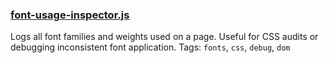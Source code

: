 ### [font-usage-inspector.js](./font-usage-inspector.js)
Logs all font families and weights used on a page. Useful for CSS audits or debugging inconsistent font application.
Tags: `fonts`, `css`, `debug`, `dom`